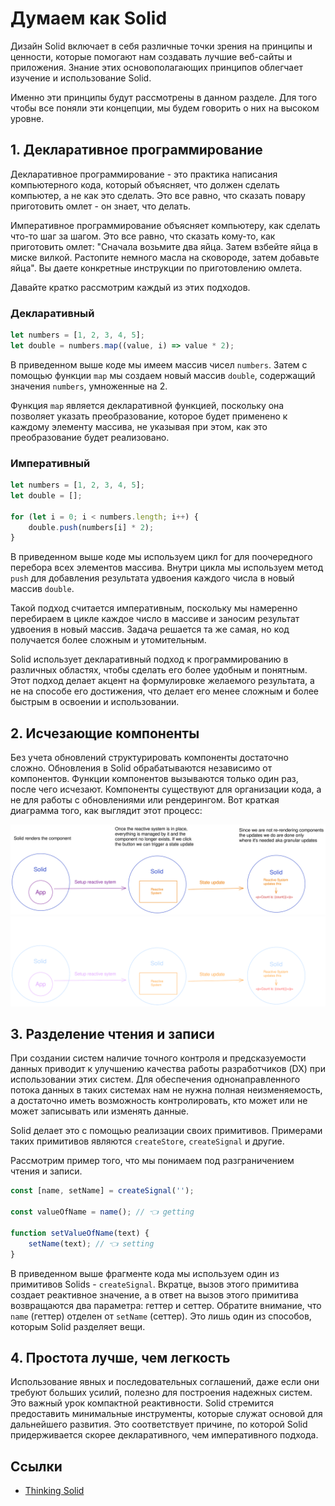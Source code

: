 # Думаем как Solid

Дизайн Solid включает в себя различные точки зрения на принципы и ценности, которые помогают нам создавать лучшие веб-сайты и приложения. Знание этих основополагающих принципов облегчает изучение и использование Solid.

Именно эти принципы будут рассмотрены в данном разделе. Для того чтобы все поняли эти концепции, мы будем говорить о них на высоком уровне.

## 1. Декларативное программирование

Декларативное программирование - это практика написания компьютерного кода, который объясняет, что должен сделать компьютер, а не как это сделать. Это все равно, что сказать повару приготовить омлет - он знает, что делать.

Императивное программирование объясняет компьютеру, как сделать что-то шаг за шагом. Это все равно, что сказать кому-то, как приготовить омлет: "Сначала возьмите два яйца. Затем взбейте яйца в миске вилкой. Растопите немного масла на сковороде, затем добавьте яйца". Вы даете конкретные инструкции по приготовлению омлета.

Давайте кратко рассмотрим каждый из этих подходов.

### Декларативный

```js
let numbers = [1, 2, 3, 4, 5];
let double = numbers.map((value, i) => value * 2);
```

В приведенном выше коде мы имеем массив чисел `numbers`. Затем с помощью функции `map` мы создаем новый массив `double`, содержащий значения `numbers`, умноженные на 2.

Функция `map` является декларативной функцией, поскольку она позволяет указать преобразование, которое будет применено к каждому элементу массива, не указывая при этом, как это преобразование будет реализовано.

### Императивный

```js
let numbers = [1, 2, 3, 4, 5];
let double = [];

for (let i = 0; i < numbers.length; i++) {
    double.push(numbers[i] * 2);
}
```

В приведенном выше коде мы используем цикл for для поочередного перебора всех элементов массива. Внутри цикла мы используем метод `push` для добавления результата удвоения каждого числа в новый массив `double`.

Такой подход считается императивным, поскольку мы намеренно перебираем в цикле каждое число в массиве и заносим результат удвоения в новый массив. Задача решается та же самая, но код получается более сложным и утомительным.

Solid использует декларативный подход к программированию в различных областях, чтобы сделать его более удобным и понятным. Этот подход делает акцент на формулировке желаемого результата, а не на способе его достижения, что делает его менее сложным и более быстрым в освоении и использовании.

## 2. Исчезающие компоненты

Без учета обновлений структурировать компоненты достаточно сложно. Обновления в Solid обрабатываются независимо от компонентов. Функции компонентов вызываются только один раз, после чего исчезают. Компоненты существуют для организации кода, а не для работы с обновлениями или рендерингом. Вот краткая диаграмма того, как выглядит этот процесс:

![Визуальное представление шагов, предпринимаемых Solid при обновлении состояния](solid-simple-state-update-light.svg#only-light)
![Визуальное представление шагов, предпринимаемых Solid при обновлении состояния](solid-simple-state-update-dark.svg#only-dark)

## 3. Разделение чтения и записи

При создании систем наличие точного контроля и предсказуемости данных приводит к улучшению качества работы разработчиков (DX) при использовании этих систем. Для обеспечения однонаправленного потока данных в таких системах нам не нужна полная неизменяемость, а достаточно иметь возможность контролировать, кто может или не может записывать или изменять данные.

Solid делает это с помощью реализации своих примитивов. Примерами таких примитивов являются `createStore`, `createSignal` и другие.

Рассмотрим пример того, что мы понимаем под разграничением чтения и записи.

```js
const [name, setName] = createSignal('');

const valueOfName = name(); // 👈 getting

function setValueOfName(text) {
    setName(text); // 👈 setting
}
```

В приведенном выше фрагменте кода мы используем один из примитивов Solids - `createSignal`. Вкратце, вызов этого примитива создает реактивное значение, а в ответ на вызов этого примитива возвращаются два параметра: геттер и сеттер. Обратите внимание, что `name` (геттер) отделен от `setName` (сеттер). Это лишь один из способов, которым Solid разделяет вещи.

## 4. Простота лучше, чем легкость

Использование явных и последовательных соглашений, даже если они требуют больших усилий, полезно для построения надежных систем. Это важный урок компактной реактивности. Solid стремится предоставить минимальные инструменты, которые служат основой для дальнейшего развития. Это соответствует причине, по которой Solid придерживается скорее декларативного, чем императивного подхода.

## Ссылки

-   [Thinking Solid](https://docs.solidjs.com/guides/foundations/thinking-solid)
